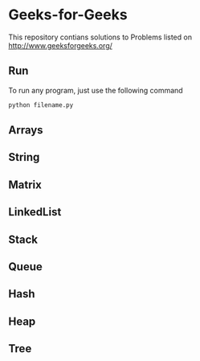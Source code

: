 # Geeks-for-Geeks
This repository contians solutions to Problems listed on http://www.geeksforgeeks.org/

## Run
To run any program, just use the following command
```python
python filename.py
```

## Arrays

## String

## Matrix

## LinkedList

## Stack

## Queue

## Hash

## Heap

## Tree

